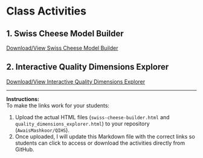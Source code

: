 # Class Activities

## 1. Swiss Cheese Model Builder
[Download/View Swiss Cheese Model Builder](LINK_TO_BE_ADDED)

## 2. Interactive Quality Dimensions Explorer
[Download/View Interactive Quality Dimensions Explorer](LINK_TO_BE_ADDED)

---

**Instructions:**  
To make the links work for your students:
1. Upload the actual HTML files (`swiss-cheese-builder.html` and `quality_dimensions_explorer.html`) to your repository (`AwaisMashkoor/QIHS`).
2. Once uploaded, I will update this Markdown file with the correct links so students can click to access or download the activities directly from GitHub.
